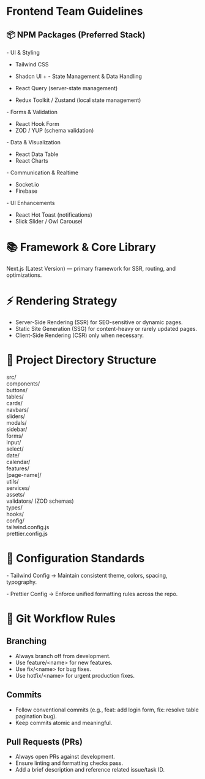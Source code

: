 # Frontend Team Guidelines

## 📦 NPM Packages (Preferred Stack)

\- UI & Styling

* Tailwind CSS  
* Shadcn UI \+ \- State Management & Data Handling

* React Query (server-state management)  
* Redux Toolkit / Zustand (local state management)

\- Forms & Validation

* React Hook Form  
* ZOD / YUP (schema validation)

\- Data & Visualization

* React Data Table  
* React Charts

\- Communication & Realtime

* Socket.io  
* Firebase

\- UI Enhancements

* React Hot Toast (notifications)  
* Slick Slider / Owl Carousel

# 📚 Framework & Core Library

Next.js (Latest Version) — primary framework for SSR, routing, and optimizations.

# ⚡ Rendering Strategy

* Server-Side Rendering (SSR) for SEO-sensitive or dynamic pages.  
* Static Site Generation (SSG) for content-heavy or rarely updated pages.  
* Client-Side Rendering (CSR) only when necessary.

# 📂 Project Directory Structure

src/  
  components/  
    buttons/  
    tables/  
    cards/  
    navbars/  
    sliders/  
    modals/  
    sidebar/  
    forms/  
      input/  
      select/  
      date/  
      calendar/  
  features/  
    \[page-name\]/  
  utils/  
  services/  
  assets/  
  validators/ (ZOD schemas)  
  types/  
  hooks/  
config/  
  tailwind.config.js  
  prettier.config.js

# 🎨 Configuration Standards

\- Tailwind Config → Maintain consistent theme, colors, spacing, typography.

\- Prettier Config → Enforce unified formatting rules across the repo.

# 🌱 Git Workflow Rules

## Branching

* Always branch off from development.  
* Use feature/\<name\> for new features.  
* Use fix/\<name\> for bug fixes.  
* Use hotfix/\<name\> for urgent production fixes.

## Commits

* Follow conventional commits (e.g., feat: add login form, fix: resolve table pagination bug).  
* Keep commits atomic and meaningful.

## Pull Requests (PRs)

* Always open PRs against development.  
* Ensure linting and formatting checks pass.  
* Add a brief description and reference related issue/task ID.